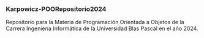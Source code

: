 ### Karpowicz-POORepositorio2024
Repositorio para la Materia de Programación Orientada a Objetos de la Carrera Ingeniería Informática de la Universidad Blas Pascal en el año 2024.  
